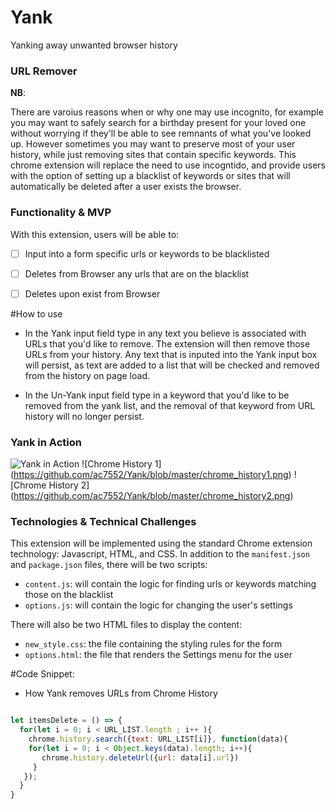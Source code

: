 # Yank

Yanking away unwanted browser history

### URL Remover

**NB**:

There are varoius reasons when or why one may use incognito, for example you may want to safely search for a birthday present for your loved one without worrying if they'll be able to see remnants of what you've looked up. However sometimes you may want to preserve most of your user history, while just removing sites that contain specific keywords. This chrome extension will replace the need to use incogntido, and provide users with the option of setting up a blacklist of keywords or sites that will automatically be deleted after a user exists the browser.




### Functionality & MVP

With this extension, users will be able to:

- [ ] Input into a form specific urls or keywords to be blacklisted
- [ ] Deletes from Browser any urls that are on the blacklist
- [ ] Deletes upon exist from Browser


#How to use

  - In the Yank input field type in any text you believe is associated  with URLs that you'd like to remove. The extension will then remove those URLs from your history. Any text that is inputed into the Yank input box will persist, as text are added to a list that will be checked and removed from the history on page load.

- In the Un-Yank input field type in a keyword that you'd like to be removed from the yank list, and the removal of that keyword from URL history will no longer persist.


### Yank in Action

![Yank in Action](https://github.com/ac7552/Yank/blob/master/Yank_in_action.png)
![Chrome History 1] (https://github.com/ac7552/Yank/blob/master/chrome_history1.png)
![Chrome History 2] (https://github.com/ac7552/Yank/blob/master/chrome_history2.png)

### Technologies & Technical Challenges

This extension will be implemented using the standard Chrome extension technology: Javascript, HTML, and CSS.  In addition to the `manifest.json` and `package.json` files, there will be two scripts:

- `content.js`: will contain the logic for finding urls or keywords matching those on the blacklist
- `options.js`: will contain the logic for changing the user's settings

There will also be two HTML files to display the content:

- `new_style.css`: the file containing the styling rules for the form
- `options.html`: the file that renders the Settings menu for the user


#Code Snippet:
  - How Yank removes URLs from Chrome History
````Javascript

let itemsDelete = () => {
  for(let i = 0; i < URL_LIST.length ; i++ ){
    chrome.history.search({text: URL_LIST[i]}, function(data){
    for(let i = 0; i < Object.keys(data).length; i++){
       chrome.history.deleteUrl({url: data[i].url})
     }
   });
  }
}

````

<!-- ### Implementation Timeline

**Day 1**: Get started on the infrastructure of the extension, following <a href="https://developer.chrome.com/extensions/getstarted">this guide</a> from Chrome.  By the end of the day, I will have:

- A completed `package.json`
- A completed `manifest.json`
- The ability to input keywords and urls to be blacklisted

**Day 2**: Work on identifying urls that match those that have been blacklisted
using https://developer.chrome.com/extensions/history
- Removes blacklisted urls
- Removes urls that contain keywords matching those that have blacklisted

**Day 3**: Dedicate this day to polishing Day 2 work

- Upon successful exit of the browser blacklisted items are deleted
- Present new options for blacklisting upon entering a fresh browser

**Day 4**: Polish and refactored code  -->
